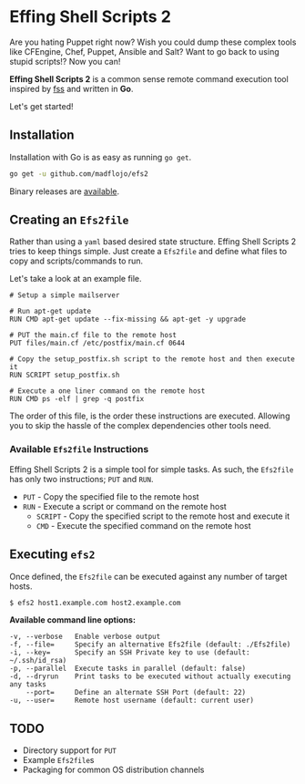 # Effing Shell Scripts 2

Are you hating Puppet right now? Wish you could dump these complex tools like CFEngine, Chef, Puppet, Ansible and Salt? Want to go back to using stupid scripts!? Now you can!

**Effing Shell Scripts 2** is a common sense remote command execution tool inspired by [fss](https://github.com/brandonhilkert/fucking_shell_scripts) and written in **Go**.

Let's get started!

## Installation

Installation with Go is as easy as running `go get`.

```sh
go get -u github.com/madflojo/efs2
```

Binary releases are [available](https://github.com/madflojo/efs2/releases).

## Creating an `Efs2file`

Rather than using a `yaml` based desired state structure. Effing Shell Scripts 2 tries to keep things simple. Just create a `Efs2file` and define what files to copy and scripts/commands to run.

Let's take a look at an example file.

```
# Setup a simple mailserver

# Run apt-get update
RUN CMD apt-get update --fix-missing && apt-get -y upgrade

# PUT the main.cf file to the remote host
PUT files/main.cf /etc/postfix/main.cf 0644

# Copy the setup_postfix.sh script to the remote host and then execute it
RUN SCRIPT setup_postfix.sh

# Execute a one liner command on the remote host
RUN CMD ps -elf | grep -q postfix
```

The order of this file, is the order these instructions are executed. Allowing you to skip the hassle of the complex dependencies other tools need.

### Available `Efs2file` Instructions

Effing Shell Scripts 2 is a simple tool for simple tasks. As such, the `Efs2file` has only two instructions; `PUT` and `RUN`.

- `PUT` - Copy the specified file to the remote host
- `RUN` - Execute a script or command on the remote host
  - `SCRIPT` - Copy the specified script to the remote host and execute it
  - `CMD` - Execute the specified command on the remote host

## Executing `efs2`

Once defined, the `Efs2file` can be executed against any number of target hosts.

```sh
$ efs2 host1.example.com host2.example.com
```

**Available command line options:**
```
-v, --verbose   Enable verbose output
-f, --file=     Specify an alternative Efs2file (default: ./Efs2file)
-i, --key=      Specify an SSH Private key to use (default: ~/.ssh/id_rsa)
-p, --parallel  Execute tasks in parallel (default: false)
-d, --dryrun    Print tasks to be executed without actually executing any tasks
    --port=     Define an alternate SSH Port (default: 22)
-u, --user=     Remote host username (default: current user)
```

## TODO

* Directory support for `PUT`
* Example `Efs2file`s
* Packaging for common OS distribution channels
